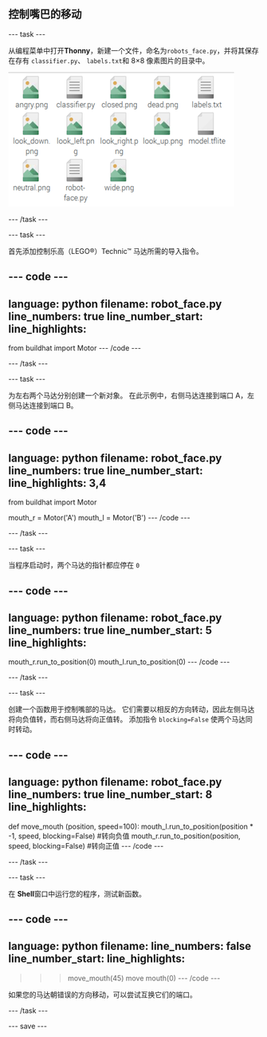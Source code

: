 ## 控制嘴巴的移动

--- task ---

从编程菜单中打开**Thonny**，新建一个文件，命名为`robots_face.py`，并将其保存在存有 `classifier.py`、 `labels.txt`和 8×8 像素图片的目录中。

![显示 robots_face.py 应当存储的位置。](images/file_structure.png)

--- /task ---

--- task ---

首先添加控制乐高（LEGO®）Technic™ 马达所需的导入指令。

--- code ---
---
language: python
filename: robot_face.py
line_numbers: true
line_number_start:
line_highlights:
---
from buildhat import Motor
--- /code ---

--- /task ---

--- task ---

为左右两个马达分别创建一个新对象。 在此示例中，右侧马达连接到端口 A，左侧马达连接到端口 B。

--- code ---
---
language: python
filename: robot_face.py
line_numbers: true
line_number_start:
line_highlights: 3,4
---
from buildhat import Motor

mouth_r = Motor('A')
mouth_l = Motor('B')
--- /code ---

--- /task ---

--- task ---

当程序启动时，两个马达的指针都应停在 `0`

--- code ---
---
language: python
filename: robot_face.py
line_numbers: true
line_number_start: 5
line_highlights:
---

mouth_r.run_to_position(0)
mouth_l.run_to_position(0)
--- /code ---

--- /task ---

--- task ---

创建一个函数用于控制嘴部的马达。 它们需要以相反的方向转动，因此左侧马达将向负值转，而右侧马达将向正值转。 添加指令 `blocking=False` 使两个马达同时转动。

--- code ---
---
language: python
filename: robot_face.py
line_numbers: true
line_number_start: 8
line_highlights:
---
def move_mouth (position, speed=100):
    mouth_l.run_to_position(position * -1, speed, blocking=False) #转向负值
    mouth_r.run_to_position(position, speed, blocking=False) #转向正值
--- /code ---

--- /task ---

--- task ---

在 **Shell**窗口中运行您的程序，测试新函数。

--- code ---
---
language: python
filename:
line_numbers: false 
line_number_start:
line_highlights:
---
>>> move_mouth(45)
>>> move mouth(0)
--- /code ---

如果您的马达朝错误的方向移动，可以尝试互换它们的端口。

--- /task ---

--- save ---
